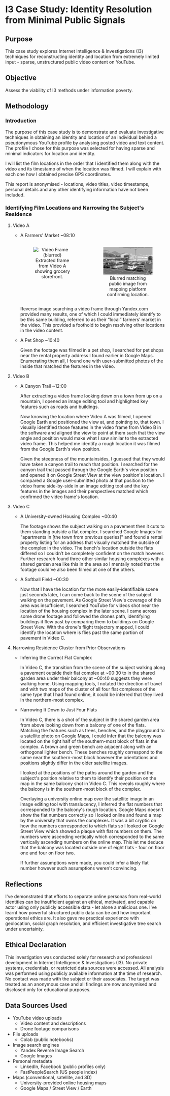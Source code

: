 # I3 Case Study: Identity Resolution from Minimal Public Signals

## Purpose

This case study explores Internet Intelligence & Investigations (I3) techniques for reconstructing identity and location from extremely limited input - sparse, unstructured public video content on YouTube.

## Objective

Assess the viability of I3 methods under information poverty.

## Methodology

### Introduction

The purpose of this case study is to demonstrate and evaluate investigative techniques in obtaining an identity and location of an individual behind a pseudonymous YouTube profile by analysing posted video and text content. The profile I chose for this purpose was selected for having sparse and minimal indicators for location and identity.

I will list the film locations in the order that I identified them along with the video and its timestamp of when the location was filmed. I will explain with each one how I obtained precise GPS coordinates.

This report is anonymised - locations, video titles, video timestamps, personal details and any other identifying information have not been included.

### Identifying Film Locations and Narrowing the Subject's Residence

1. Video A

   - A Farmers' Market ~08:10

     <div style="display: flex; gap: 20px;">
     <figure style="text-align: center;">
        <img src="images/grocery-videoA.webp" alt="Video Frame (blurred)" width="400"/>
         <figcaption>Extracted frame from Video A showing grocery storefront.</figcaption>
     </figure>
     <figure style="text-align: center;">
        <img src="images/grocery-streetview.webp" alt="Street View Match (blurred)" width="400"/>
         <figcaption>Blurred matching public image from mapping platform confirming location.</figcaption>
     </figure>
     </div>

     Reverse image searching a video frame through Yandex.com provided many results, one of which I could immediately identify to be this same building, referred to as their “local” farmers’ market in the video. This provided a foothold to begin resolving other locations in the video content.

   - A Pet Shop ~10:40

     Given the footage was filmed in a pet shop, I searched for pet shops near the rental property address I found earlier in Google Maps. Enumerating them all, I found one with user-submitted photos of the inside that matched the features in the video.

1. Video B

   - A Canyon Trail ~12:00

     After extracting a video frame looking down on a town from up on a mountain, I opened an image editing tool and highlighted key features such as roads and buildings.

     Now knowing the location where Video A was filmed, I opened Google Earth and positioned the view at, and pointing to, that town. I visually identified those features in the video frame from Video B in the software and aligned the view to point at them such that the view angle and position would make what I saw similar to the extracted video frame. This helped me identify a rough location it was filmed from the Google Earth's view position.

     Given the steepness of the mountainsides, I guessed that they would have taken a canyon trail to reach that position. I searched for the canyon trail that passed through the Google Earth's view position and opened it on Google Street View at the view position's location. I compared a Google user-submitted photo at that position to the video frame side-by-side in an image editing tool and the key features in the images and their perspectives matched which confirmed the video frame's location.

1. Video C

   - A University-owned Housing Complex ~00:40

     The footage shows the subject walking on a pavement then it cuts to them standing outside a flat complex. I searched Google Images for "apartments in [the town from previous queries]" and found a rental property listing for an address that visually matched the outside of the complex in the video. The bench's location outside the flats differed so I couldn’t be completely confident on the match however. Further research found three other similar housing complexes with a shared garden area like this in the area so I mentally noted that the footage could've also been filmed at one of the others.

   - A Softball Field ~00:30

     Now that I have the location for the more easily-identifiable scene just seconds later, I can come back to the scene of the subject walking on the pavement. As Google Street View's coverage of this area was insufficient, I searched YouTube for videos shot near the location of the housing complex in the later scene. I came across some drone footage and followed the drones path, identifying buildings it flew past by comparing them to buildings on Google Street View. With the drone's flight trajectory mapped, I could identify the location where is flies past the same portion of pavement in Video C.

1. Narrowing Residence Cluster from Prior Observations

   - Inferring the Correct Flat Complex

     In Video C, the transition from the scene of the subject walking along a pavement outside their flat complex at ~00:30 to in the shared garden area under their balcony at ~00:40 suggests they were walking home. Using mapping tools, I notated the direction of travel and with two maps of the cluster of all four flat complexes of the same type that I had found online, it could be inferred that they lived in the northern-most complex.

   - Narrowing It Down to Just Four Flats

     In Video C, there is a shot of the subject in the shared garden area from above looking down from a balcony of one of the flats. Matching the features such as trees, benches, and the playground to a satellite photo on Google Maps, I could infer that the balcony was located on the right half of the southern-most block of flats in the complex. A brown and green bench are adjacent along with an orthogonal lighter bench. These benches roughly correspond to the same near the southern-most block however the orientations and positions slightly differ in the older satellite images.

     I looked at the positions of the paths around the garden and the subject's position relative to them to identify their position on the map in the same balcony shot in Video C. This reveals roughly where the balcony is in the southern-most block of the complex.

     Overlaying a university online map over the satellite image in an image editing tool with translucency, I inferred the flat numbers that corresponded to the balcony's rough location. Google Maps doesn't show the flat numbers correctly so I looked online and found a map by the university that owns the complexes. It was a bit cryptic on how the numbers corresponded to which flats so I looked on Google Street View which showed a plaque with flat numbers on them. The numbers were ascending vertically which corresponded to the same vertically ascending numbers on the online map. This let me deduce that the balcony was located outside one of eight flats - four on floor one and four on floor two.

     If further assumptions were made, you could infer a likely flat number however such assumptions weren't convincing.

## Reflections

I've demonstrated that efforts to separate online personas from real-world identities can be insufficient against an ethical, motivated, and capable actor using only publicly accessible data - let alone a malicious one. I've learnt how powerful structured public data can be and how important operational ethics are. It also gave me practical experience with geolocation, social graph resolution, and efficient investigative tree search under uncertainty.

## Ethical Declaration

This investigation was conducted solely for research and professional development in Internet Intelligence & Investigations (I3). No private systems, credentials, or restricted data sources were accessed. All analysis was performed using publicly available information at the time of research. No contact was made with the subject or their associates. The target was treated as an anonymous case and all findings are now anonymised and disclosed only for educational purposes.

## Data Sources Used

- YouTube video uploads
  - Video content and descriptions
  - Drone footage comparisons
- File uploads
  - Colab (public notebooks)
- Image search engines
  - Yandex Reverse Image Search
  - Google Images
- Personal metadata
  - LinkedIn, Facebook (public profiles only)
  - FastPeopleSearch (US people index)
- Maps (conventional, satellite, and 3D)
  - University-provided online housing maps
  - Google Maps / Street View / Earth
